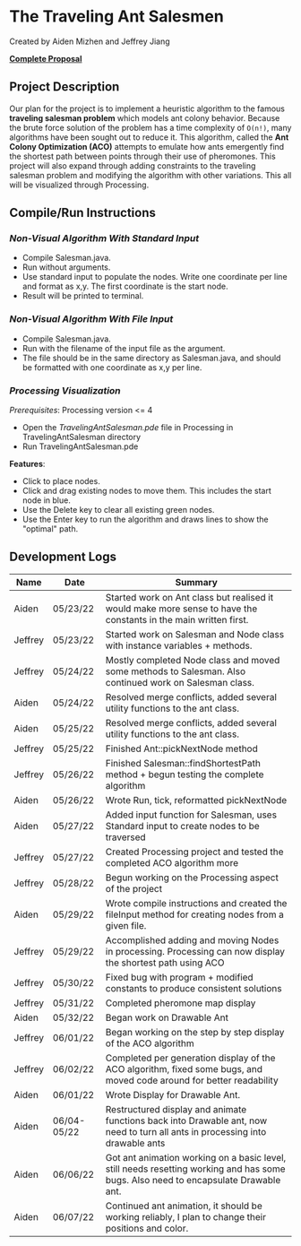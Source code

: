 # **The Traveling Ant Salesmen**

Created by Aiden Mizhen and Jeffrey Jiang

[**Complete
Proposal**](https://docs.google.com/document/d/1Vkc-bQuLZKICPwXoo_w7NjEORyUwMkhjVnNt5RsR-es/edit?usp=sharing)

## **Project Description**

Our plan for the project is to implement a heuristic algorithm to the famous **traveling salesman problem** which models
ant colony behavior. Because the brute force solution of the problem has a time complexity of `O(n!)`, many algorithms
have been sought out to reduce it. This algorithm, called the **Ant Colony Optimization (ACO)** attempts to emulate how
ants emergently find the shortest path between points through their use of pheromones. This project will also expand
through adding constraints to the traveling salesman problem and modifying the algorithm with other variations. This all
will be visualized through Processing.

## **Compile/Run Instructions**

### *Non-Visual Algorithm With Standard Input*

* Compile Salesman.java.
* Run without arguments.
* Use standard input to populate the nodes. Write one coordinate per line and format as x,y. The first coordinate is the
  start node.
* Result will be printed to terminal.

### *Non-Visual Algorithm With File Input*

* Compile Salesman.java.
* Run with the filename of the input file as the argument.
* The file should be in the same directory as Salesman.java, and should be formatted with one coordinate as x,y per
  line.

### *Processing Visualization*

*Prerequisites*: Processing version <= 4 

* Open the *TravelingAntSalesman.pde* file in Processing in TravelingAntSalesman directory
* Run TravelingAntSalesman.pde

**Features**:

* Click to place nodes.
* Click and drag existing nodes to move them. This includes the start node in blue.
* Use the Delete key to clear all existing green nodes.
* Use the Enter key to run the algorithm and draws lines to show the "optimal" path. 

## **Development Logs**

| Name    | Date        | Summary                                                                                                                             |
|---------|-------------|-------------------------------------------------------------------------------------------------------------------------------------|
| Aiden   | 05/23/22    | Started work on Ant class but realised it would make more sense to have the constants in the main written first.                    |
| Jeffrey | 05/23/22    | Started work on Salesman and Node class with instance variables + methods.                                                          |
| Jeffrey | 05/24/22    | Mostly completed Node class and moved some methods to Salesman. Also continued work on Salesman class.                              |
| Aiden   | 05/24/22    | Resolved merge conflicts, added several utility functions to the ant class.                                                         |
| Aiden   | 05/25/22    | Resolved merge conflicts, added several utility functions to the ant class.                                                         |
| Jeffrey | 05/25/22    | Finished Ant::pickNextNode method                                                                                                   |
| Jeffrey | 05/26/22    | Finished Salesman::findShortestPath method + begun testing the complete algorithm                                                   |
| Aiden   | 05/26/22    | Wrote Run, tick, reformatted pickNextNode                                                                                           |
| Aiden   | 05/27/22    | Added input function for Salesman, uses Standard input to create nodes to be traversed                                              |
| Jeffrey | 05/27/22    | Created Processing project and tested the completed ACO algorithm more                                                              |
| Jeffrey | 05/28/22    | Begun working on the Processing aspect of the project                                                                               |
| Aiden   | 05/29/22    | Wrote compile instructions and created the fileInput method for creating nodes from a given file.                                   |
| Jeffrey | 05/29/22    | Accomplished adding and moving Nodes in processing. Processing can now display the shortest path using ACO                          |
| Jeffrey | 05/30/22    | Fixed bug with program + modified constants to produce consistent solutions                                                         |
| Jeffrey | 05/31/22    | Completed pheromone map display                                                                                                     |
| Aiden   | 05/32/22    | Began work on Drawable Ant                                                                                                          |
| Jeffrey | 06/01/22    | Began working on the step by step display of the ACO algorithm                                                                      |
| Jeffrey | 06/02/22    | Completed per generation display of the ACO algorithm, fixed some bugs, and moved code around for better readability                |
| Aiden   | 06/01/22    | Wrote Display for Drawable Ant.                                                                                                     |
| Aiden   | 06/04-05/22 | Restructured display and animate functions back into Drawable ant, now need to turn all ants in processing into drawable ants       |
| Aiden   | 06/06/22    | Got ant animation working on a basic level, still needs resetting working and has some bugs. Also need to encapsulate Drawable ant. |
| Aiden   | 06/07/22    | Continued ant animation, it should be working reliably, I plan to change their positions and color.                                 |
